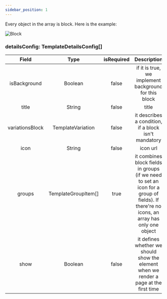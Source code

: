 ```yaml
---
sidebar_position: 1
---
```


Every object in the array is block.
Here is the example:

![Block](/img/config/block.jpg)

### detailsConfig: TemplateDetailsConfig[]

|      Field      |        Type         | isRequired |                                                               Description                                                                |
| :-------------: | :-----------------: | :--------: | :--------------------------------------------------------------------------------------------------------------------------------------: |
|  isBackground   |       Boolean       |   false    |                                          if it is true, we implement background for this block                                           |
|      title      |       String        |   false    |                                                                  title                                                                   |
| variationsBlock |  TemplateVariation  |   false    |                                           it describes a condition, if a block isn't mandatory                                           |
|      icon       |       String        |   false    |                                                                 icon url                                                                 |
|     groups      | TemplateGroupItem[] |    true    | it combines block fields in groups (if we need to set an icon for a group of fields). If there're no icons, an array has only one object |
|      show       |       Boolean       |   false    |                          it defines whether we should show the element when we render a page at the first time                           |
